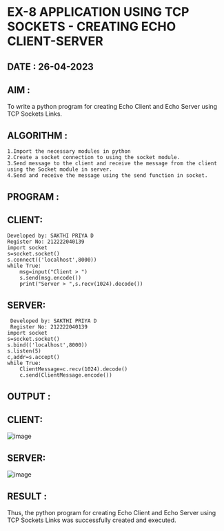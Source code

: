 # EX-8 APPLICATION USING TCP SOCKETS - CREATING ECHO CLIENT-SERVER

## DATE : 26-04-2023

## AIM :
To write a python program for creating Echo Client and Echo Server using TCP Sockets Links.

## ALGORITHM :
```
1.Import the necessary modules in python
2.Create a socket connection to using the socket module.
3.Send message to the client and receive the message from the client using the Socket module in server.
4.Send and receive the message using the send function in socket.
```

## PROGRAM :
## CLIENT:
```
Developed by: SAKTHI PRIYA D
Register No: 212222040139
import socket
s=socket.socket()
s.connect(('localhost',8000))
while True:
    msg=input("Client > ")
    s.send(msg.encode())
    print("Server > ",s.recv(1024).decode())
```
## SERVER:
```
 Developed by: SAKTHI PRIYA D
 Register No: 212222040139
import socket
s=socket.socket()
s.bind(('localhost',8000))
s.listen(5)
c,addr=s.accept()
while True:
    ClientMessage=c.recv(1024).decode()
    c.send(ClientMessage.encode())
```

## OUTPUT :
## CLIENT:
![image](https://github.com/sakthipriyadhanusu/EX-8/assets/119393194/d7c33351-46c4-4fe8-9084-94424dbb7203)

## SERVER:
![image](https://github.com/sakthipriyadhanusu/EX-8/assets/119393194/2f6aa65b-e7ec-468e-8cd1-e47bcf46ac55)

## RESULT :
Thus, the python program for creating Echo Client and Echo Server using TCP Sockets Links was successfully created and executed.

